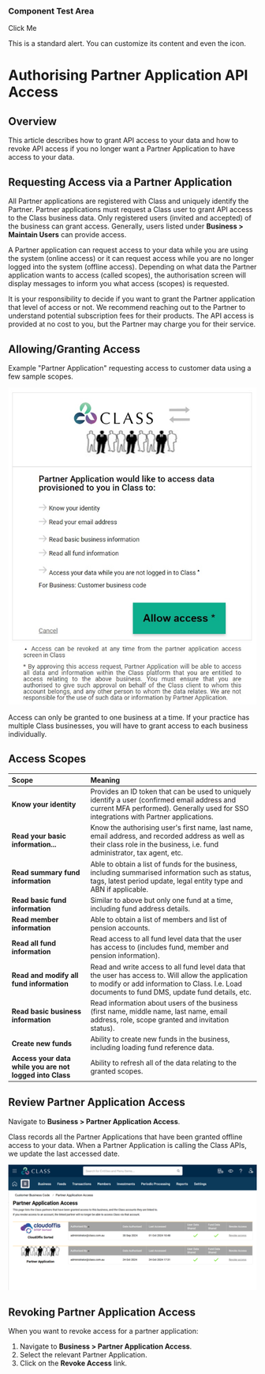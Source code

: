

### Component Test Area


  <sl-button variant="primary">Click Me</sl-button>




  <sl-alert open>
    <sl-icon slot="icon" name="fas-circle-info"></sl-icon>
    This is a standard alert. You can customize its content and even the icon.
  </sl-alert>



# Authorising Partner Application API Access

## Overview
This article describes how to grant API access to your data and how to revoke API access if you no longer want a Partner Application to have access to your data.

## Requesting Access via a Partner Application
All Partner applications are registered with Class and uniquely identify the Partner. Partner applications must request a Class user to grant API access to the Class business data. Only registered users (invited and accepted) of the business can grant access. Generally, users listed under **Business > Maintain Users** can provide access.

A Partner application can request access to your data while you are using the system (online access) or it can request access while you are no longer logged into the system (offline access). Depending on what data the Partner application wants to access (called scopes), the authorisation screen will display messages to inform you what access (scopes) is requested.

It is your responsibility to decide if you want to grant the Partner application that level of access or not. We recommend reaching out to the Partner to understand potential subscription fees for their products. The API access is provided at no cost to you, but the Partner may charge you for their service.

## Allowing/Granting Access
Example "Partner Application" requesting access to customer data using a few sample scopes.

![Example of a partner application requesting access to data.](../images/partner-access.jpg)

<sl-alert open variant="primary">
  <sl-icon slot="icon" name="info-circle"></sl-icon>
  Access can only be granted to one business at a time. If your practice has multiple Class businesses, you will have to grant access to each business individually.
</sl-alert>


## Access Scopes
| Scope | Meaning |
| :--- | :--- |
| **Know your identity** | Provides an ID token that can be used to uniquely identify a user (confirmed email address and current MFA performed). Generally used for SSO integrations with Partner applications. |
| **Read your basic information...** | Know the authorising user's first name, last name, email address, and recorded address as well as their class role in the business, i.e. fund administrator, tax agent, etc. |
| **Read summary fund information** | Able to obtain a list of funds for the business, including summarised information such as status, tags, latest period update, legal entity type and ABN if applicable. |
| **Read basic fund information** | Similar to above but only one fund at a time, including fund address details. |
| **Read member information** | Able to obtain a list of members and list of pension accounts. |
| **Read all fund information** | Read access to all fund level data that the user has access to (includes fund, member and pension information). |
| **Read and modify all fund information** | Read and write access to all fund level data that the user has access to. Will allow the application to modify or add information to Class. I.e. Load documents to fund DMS, update fund details, etc. |
| **Read basic business information** | Read information about users of the business (first name, middle name, last name, email address, role, scope granted and invitation status). |
| **Create new funds** | Ability to create new funds in the business, including loading fund reference data. |
| **Access your data while you are not logged into Class** | Ability to refresh all of the data relating to the granted scopes. |

## Review Partner Application Access
Navigate to **Business > Partner Application Access**.

Class records all the Partner Applications that have been granted offline access to your data. When a Partner Application is calling the Class APIs, we update the last accessed date.

![A screenshot showing the Partner Application Access screen in Class.](../images/partner-application-access.png)

## Revoking Partner Application Access
When you want to revoke access for a partner application:
1. Navigate to **Business > Partner Application Access**.
2. Select the relevant Partner Application.
3. Click on the **Revoke Access** link.

